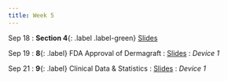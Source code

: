 ```yaml
---
title: Week 5
---
```


Sep 18
: **Section 4**{: .label .label-green}
[Slides](#)

Sep 19
: **8**{: .label} FDA Approval of Dermagraft
  : [Slides](https://bcourses.berkeley.edu/courses/1526813/files/folder/Lectures?preview=86896169)
: _Device 1_

Sep 21
: **9**{: .label} Clinical Data & Statistics
  : [Slides](https://bcourses.berkeley.edu/courses/1526813/files/folder/Lectures?preview=86918328)
: _Device 1_
